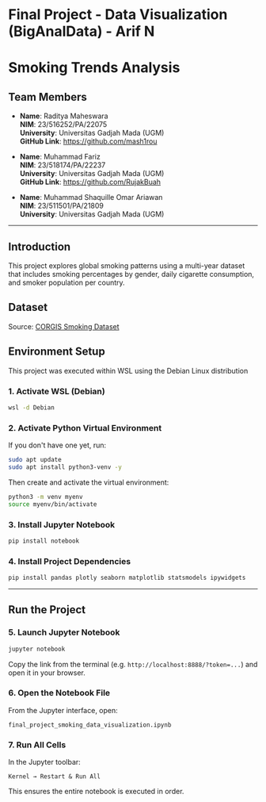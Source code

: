 # Final Project - Data Visualization (BigAnalData) - Arif N
# Smoking Trends Analysis

## Team Members

- **Name**: Raditya Maheswara  
  **NIM**: 23/516252/PA/22075  
  **University**: Universitas Gadjah Mada (UGM)  
  **GitHub Link**: https://github.com/mash1rou

- **Name**: Muhammad Fariz  
  **NIM**: 23/518174/PA/22237  
  **University**: Universitas Gadjah Mada (UGM)  
  **GitHub Link**: https://github.com/RujakBuah

- **Name**: Muhammad Shaquille Omar Ariawan  
  **NIM**: 23/511501/PA/21809  
  **University**: Universitas Gadjah Mada (UGM)  

---

## Introduction

This project explores global smoking patterns using a multi-year dataset that includes smoking percentages by gender, daily cigarette consumption, and smoker population per country.

## Dataset

Source: [CORGIS Smoking Dataset](https://corgis-edu.github.io/corgis/csv/smoking/)

## Environment Setup

This project was executed within WSL using the Debian Linux distribution

### 1. Activate WSL (Debian)

```bash
wsl -d Debian
```

### 2. Activate Python Virtual Environment

If you don't have one yet, run:
```bash
sudo apt update
sudo apt install python3-venv -y
```

Then create and activate the virtual environment:
```bash
python3 -m venv myenv
source myenv/bin/activate
```

### 3. Install Jupyter Notebook

```bash
pip install notebook
```

### 4. Install Project Dependencies

```bash
pip install pandas plotly seaborn matplotlib statsmodels ipywidgets
```

---

## Run the Project

### 5. Launch Jupyter Notebook

```bash
jupyter notebook
```

Copy the link from the terminal (e.g. `http://localhost:8888/?token=...`) and open it in your browser.

### 6. Open the Notebook File

From the Jupyter interface, open:
```
final_project_smoking_data_visualization.ipynb
```

### 7. Run All Cells

In the Jupyter toolbar:
```
Kernel → Restart & Run All
```

This ensures the entire notebook is executed in order.
